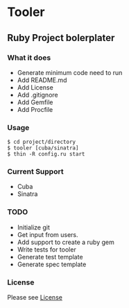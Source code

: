 # Tooler
## Ruby Project bolerplater

### What it does
 * Generate minimum code need to run
 * Add README.md
 * Add License
 * Add .gitignore
 * Add Gemfile
 * Add Procfile

### Usage
    $ cd project/directory
    $ tooler [cuba/sinatra]
    $ thin -R config.ru start

### Current Support
 * Cuba
 * Sinatra

### TODO
 * Initialize git
 * Get input from users.
 * Add support to create a ruby gem
 * Write tests for tooler
 * Generate test template
 * Generate spec template


### License
Please see [License](License)
